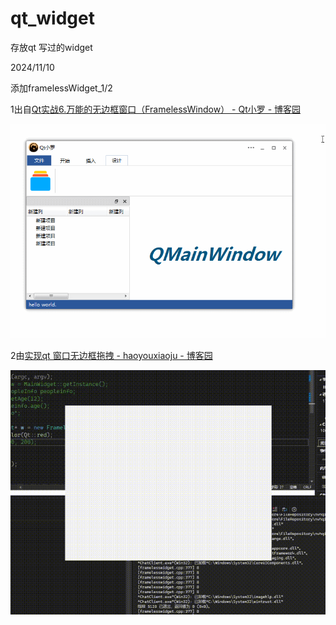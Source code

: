 # qt_widget
存放qt 写过的widget



2024/11/10

添加framelessWidget_1/2

1出自[Qt实战6.万能的无边框窗口（FramelessWindow） - Qt小罗 - 博客园](https://www.cnblogs.com/luoxiang/p/13528745.html)

![img](./README.assets/681105-20200819194107607-1352819019.gif)

2由[实现qt 窗口无边框拖拽 - haoyouxiaoju - 博客园](https://www.cnblogs.com/hyxj/p/18537865/framelessWidget)

![20241110_112446](./README.assets/20241110_112446.gif)
